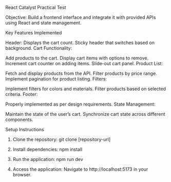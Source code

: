 React Catalyst Practical Test

Objective: Build a frontend interface and integrate it with provided APIs using React and state management.

Key Features Implemented

Header:
Displays the cart count.
Sticky header that switches based on background.
Cart Functionality:

Add products to the cart.
Display cart items with options to remove.
Increment cart counter on adding items.
Slide-out cart panel.
Product List:

Fetch and display products from the API.
Filter products by price range.
Implement pagination for product listing.
Filters:

Implement filters for colors and materials.
Filter products based on selected criteria.
Footer:

Properly implemented as per design requirements.
State Management:

Maintain the state of the user’s cart.
Synchronize cart state across different components.


Setup Instructions
1. Clone the repository: git clone [repository-url]

2. Install dependencies: npm install

3. Run the application: npm run dev 

4. Access the application: Navigate to http://localhost:5173 in your browser.